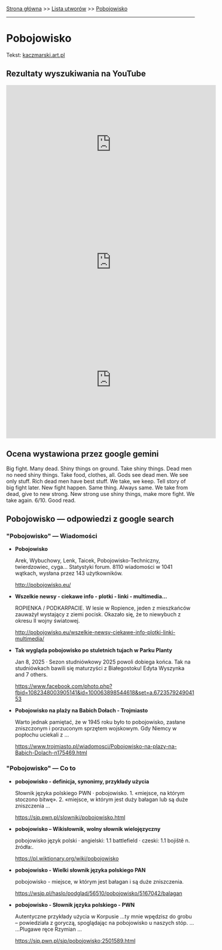 [Strona główna](../index.md) >> [Lista utworów](../list.md) >> [Pobojowisko](436.md)

---

# Pobojowisko

Tekst: [kaczmarski.art.pl](https://www.kaczmarski.art.pl/tworczosc/wiersze/pobojowisko/)

## Rezultaty wyszukiwania na YouTube

<iframe width="560" height="315" src="https://www.youtube.com/embed/9akA6JLDTfU?si=IdontcarewhotheIRSsendsImnotpayingtaxes" title="YouTube video player" frameborder="0" allow="accelerometer; autoplay; clipboard-write; encrypted-media; gyroscope; picture-in-picture; web-share" referrerpolicy="strict-origin-when-cross-origin" allowfullscreen></iframe>

<iframe width="560" height="315" src="https://www.youtube.com/embed/wGdPFpxxPW4?si=IdontcarewhotheIRSsendsImnotpayingtaxes" title="YouTube video player" frameborder="0" allow="accelerometer; autoplay; clipboard-write; encrypted-media; gyroscope; picture-in-picture; web-share" referrerpolicy="strict-origin-when-cross-origin" allowfullscreen></iframe>

<iframe width="560" height="315" src="https://www.youtube.com/embed/gE7R76xMZNY?si=IdontcarewhotheIRSsendsImnotpayingtaxes" title="YouTube video player" frameborder="0" allow="accelerometer; autoplay; clipboard-write; encrypted-media; gyroscope; picture-in-picture; web-share" referrerpolicy="strict-origin-when-cross-origin" allowfullscreen></iframe>

## Ocena wystawiona przez google gemini

Big fight. Many dead. Shiny things on ground. Take shiny things. Dead men no need shiny things. Take food, clothes, all. Gods see dead men. We see only stuff. Rich dead men have best stuff. We take, we keep. Tell story of big fight later. New fight happen. Same thing. Always same. We take from dead, give to new strong. New strong use shiny things, make more fight. We take again. 6/10. Good read.


## Pobojowisko — odpowiedzi z google search

### "Pobojowisko" — Wiadomości

- **Pobojowisko**

    Arek, Wybuchowy, Lenk, Taicek, Pobojowisko-Techniczny, twierdzowiec, cyga... Statystyki forum. 8110 wiadomości w 1041 wątkach, wysłana przez 143 użytkowników. 

   <http://pobojowisko.eu/>
- **Wszelkie newsy - ciekawe info - plotki - linki - multimedia...**

    ROPIENKA / PODKARPACIE. W lesie w Ropience, jeden z mieszkańców zauważył wystający z ziemi pocisk. Okazało się, że to niewybuch z okresu II wojny światowej. 

   <http://pobojowisko.eu/wszelkie-newsy-ciekawe-info-plotki-linki-multimedia/>
- **Tak wygląda pobojowisko po stuletnich tujach w Parku Planty**

    Jan 8, 2025  ·  Sezon studniówkowy 2025 powoli dobiega końca. Tak na studniówkach bawili się maturzyści z Białegostoku! Edyta Wyszynka and 7 others. 

   <https://www.facebook.com/photo.php?fbid=1082348003905141&id=100063898544618&set=a.672357924904153>
- **Pobojowisko na plaży na Babich Dołach - Trojmiasto**

    Warto jednak pamiętać, że w 1945 roku było to pobojowisko, zasłane zniszczonym i porzuconym sprzętem wojskowym. Gdy Niemcy w popłochu uciekali z ... 

   <https://www.trojmiasto.pl/wiadomosci/Pobojowisko-na-plazy-na-Babich-Dolach-n175469.html>

### "Pobojowisko" — Co to

- **pobojowisko - definicja, synonimy, przykłady użycia**

    Słownik języka polskiego PWN · pobojowisko. 1. «miejsce, na którym stoczono bitwę». 2. «miejsce, w którym jest duży bałagan lub są duże zniszczenia ... 

   <https://sjp.pwn.pl/slowniki/pobojowisko.html>
- **pobojowisko – Wikisłownik, wolny słownik wielojęzyczny**

    pobojowisko język polski  · angielski: 1.1 battlefield · czeski: 1.1 bojiště n. źródła:. 

   <https://pl.wiktionary.org/wiki/pobojowisko>
- **pobojowisko - Wielki słownik języka polskiego PAN**

    pobojowisko - miejsce, w którym jest bałagan i są duże zniszczenia. 

   <https://wsjp.pl/haslo/podglad/56510/pobojowisko/5167042/balagan>
- **pobojowisko - Słownik języka polskiego - PWN**

    Autentyczne przykłady użycia w Korpusie …ty mnie wpędzisz do grobu – powiedziała z goryczą, spoglądając na pobojowisko u naszych stóp. ... …Plugawe ręce Rzymian ... 

   <https://sjp.pwn.pl/sjp/pobojowisko;2501589.html>

